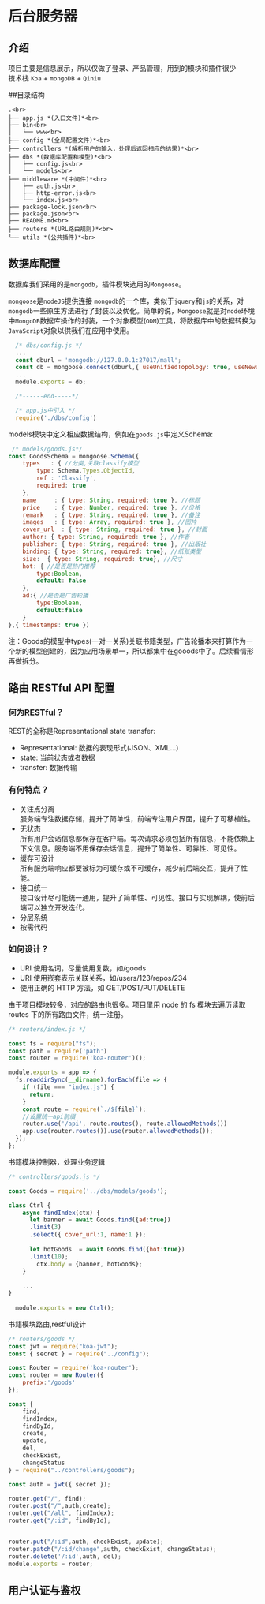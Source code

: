 # 后台服务器
## 介绍
项目主要是信息展示，所以仅做了登录、产品管理，用到的模块和插件很少<br>
技术栈  `Koa` + `mongoDB` + `Qiniu`<br>

##目录结构
```
.<br>
├── app.js *(入口文件)*<br>
├── bin<br>
│   └── www<br>
├── config *(全局配置文件)*<br>
├── controllers *(解析用户的输入，处理后返回相应的结果)*<br>
├── dbs *(数据库配置和模型)*<br>
│   ├── config.js<br>
│   └── models<br>
├── middleware *(中间件)*<br>
│   ├── auth.js<br>
│   ├── http-error.js<br>
│   └── index.js<br>
├── package-lock.json<br>
├── package.json<br>
├── README.md<br>
├── routers *(URL路由规则)*<br>
└── utils *(公共插件)*<br>
```
## 数据库配置
数据库我们采用的是`mongodb`，插件模块选用的`Mongoose`。

`mongoose`是`nodeJS`提供连接 `mongodb`的一个库，类似于`jquery`和`js`的关系，对`mongodb`一些原生方法进行了封装以及优化。简单的说，`Mongoose`就是对`node`环境中`MongoDB`数据库操作的封装，一个对象模型(`ODM`)工具，将数据库中的数据转换为`JavaScript`对象以供我们在应用中使用。
```js 
  /* dbs/config.js */
  ...
  const dburl = 'mongodb://127.0.0.1:27017/mall';
  const db = mongoose.connect(dburl,{ useUnifiedTopology: true, useNewUrlParser: true })
  ...
  module.exports = db;

  /*------end-----*/ 

  /* app.js中引入 */ 
  require('./dbs/config')
```

models模块中定义相应数据结构，例如在`goods.js`中定义Schema:

```js
 /* models/goods.js*/
const GoodsSchema = mongoose.Schema({
	types   : { //分类,关联classify模型
		type: Schema.Types.ObjectId, 
		ref : 'Classify',
		required: true
	},
	name     : { type: String, required: true }, //标题
	price    : { type: Number, required: true }, //价格
	remark   : { type: String, required: true }, //备注
	images   : { type: Array, required: true }, //图片
	cover_url  : { type: String, required: true }, //封面
	author: { type: String, required: true }, //作者
	publisher: { type: String, required: true }, //出版社
	binding: { type: String, required: true}, //纸张类型
	size:  { type: String, required: true}, //尺寸
	hot: { //是否是热门推荐
		type:Boolean,
		default: false
	},
	ad:{ //是否是广告轮播
		type:Boolean,
		default:false
	}
},{ timestamps: true })

```
注：Goods的模型中types(一对一关系)关联书籍类型，广告轮播本来打算作为一个新的模型创建的，因为应用场景单一，所以都集中在gooods中了。后续看情形再做拆分。 


## 路由 RESTful API 配置
### 何为RESTful？
  REST的全称是Representational state transfer:
  - Representational: 数据的表现形式(JSON、XML...)
  - state: 当前状态或者数据
  - transfer: 数据传输
  
### 有何特点？
  - 关注点分离<br>
    服务端专注数据存储，提升了简单性，前端专注用户界面，提升了可移植性。
  - 无状态<br>
    所有用户会话信息都保存在客户端。每次请求必须包括所有信息，不能依赖上下文信息。服务端不用保存会话信息，提升了简单性、可靠性、可见性。
  - 缓存可设计<br>
    所有服务端响应都要被标为可缓存或不可缓存，减少前后端交互，提升了性能。
  - 接口统一<br>
    接口设计尽可能统一通用，提升了简单性、可见性。接口与实现解耦，使前后端可以独立开发迭代。
  - 分层系统
  - 按需代码
### 如何设计？
  - URI 使用名词，尽量使用复数，如/goods
  - URI 使用嵌套表示关联关系，如/users/123/repos/234
  - 使用正确的 HTTP 方法，如 GET/POST/PUT/DELETE

由于项目模块较多，对应的路由也很多。项目里用 node 的 fs 模块去遍历读取 routes 下的所有路由文件，统一注册。
```js
/* routers/index.js */

const fs = require("fs");
const path = require('path')
const router = require('koa-router')();

module.exports = app => {
  fs.readdirSync(__dirname).forEach(file => {
    if (file === "index.js") {
      return;
    }
    const route = require(`./${file}`);
    //设置统一api前缀
    router.use('/api', route.routes(), route.allowedMethods())
    app.use(router.routes()).use(router.allowedMethods());
  });
};

```

书籍模块控制器，处理业务逻辑
```js
/* controllers/goods.js */

const Goods = require('../dbs/models/goods');

class Ctrl {
    async findIndex(ctx) {
      let banner = await Goods.find({ad:true})
      .limit(3)
      .select({ cover_url:1, name:1 });
    
      let hotGoods  = await Goods.find({hot:true})
      .limit(10);
        ctx.body = {banner, hotGoods};
    }
    
    ...
}
  
  module.exports = new Ctrl();
```

书籍模块路由,restful设计
```js
/* routers/goods */
const jwt = require("koa-jwt");
const { secret } = require("../config");

const Router = require('koa-router');
const router = new Router({
    prefix:'/goods'
});

const {
	find,
	findIndex,
	findById,
	create,
	update,
	del,
	checkExist,
	changeStatus
} = require("../controllers/goods");

const auth = jwt({ secret });

router.get("/", find);
router.post("/",auth,create);
router.get("/all", findIndex);
router.get("/:id", findById);


router.put("/:id",auth, checkExist, update);
router.patch("/:id/change",auth, checkExist, changeStatus);
router.delete('/:id',auth, del);
module.exports = router;
```

## 用户认证与鉴权
